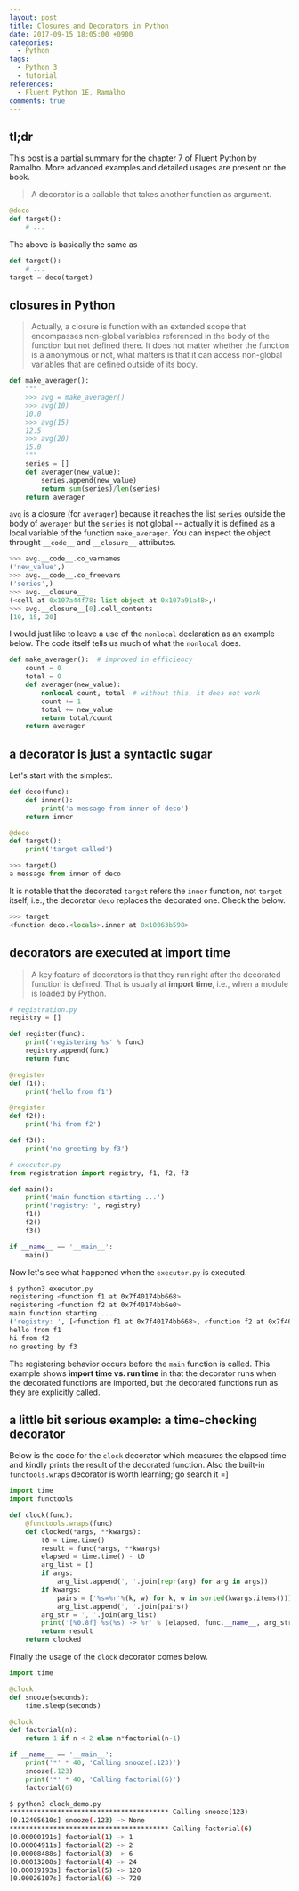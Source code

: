 ```yaml
---
layout: post
title: Closures and Decorators in Python
date: 2017-09-15 18:05:00 +0900
categories:
  - Python
tags:
  - Python 3
  - tutorial
references:
  - Fluent Python 1E, Ramalho
comments: true
---
```


## tl;dr
This post is a partial summary for the chapter 7 of Fluent Python by Ramalho. More advanced examples and detailed usages are present on the book.

> A decorator is a callable that takes another function as argument.

```python
@deco
def target():
    # ...
```
The above is basically the same as
```python
def target():
    # ...
target = deco(target)
```

## closures in Python
> Actually, a closure is function with an extended scope that encompasses non-global variables referenced in the body of the function but not defined there. It does not matter whether the function is a anonymous or not, what matters is that it can access non-global variables that are defined outside of its body.

```python
def make_averager():
    """
    >>> avg = make_averager()
    >>> avg(10)
    10.0
    >>> avg(15)
    12.5
    >>> avg(20)
    15.0
    """
    series = []
    def averager(new_value):
        series.append(new_value)
        return sum(series)/len(series)
    return averager
```

`avg` is a closure (for `averager`) because it reaches the list `series` outside the body of `averager` but the `series` is not global -- actually it is defined as a local variable of the function `make_averager`. You can inspect the object throught `__code__` and `__closure__` attributes.

```python
>>> avg.__code__.co_varnames
('new_value',)
>>> avg.__code__.co_freevars
('series',)
>>> avg.__closure__
(<cell at 0x107a44f78: list object at 0x107a91a48>,)
>>> avg.__closure__[0].cell_contents
[10, 15, 20]
```

I would just like to leave a use of the `nonlocal` declaration as an example below. The code itself tells us much of what the `nonlocal` does.

```python
def make_averager():  # improved in efficiency
    count = 0
    total = 0
    def averager(new_value):
        nonlocal count, total  # without this, it does not work
        count += 1
        total += new_value
        return total/count
    return averager
```

## a decorator is just a syntactic sugar

Let's start with the simplest.
```python
def deco(func):
    def inner():
        print('a message from inner of deco')
    return inner

@deco
def target():
    print('target called')

>>> target()
a message from inner of deco
```
It is notable that the decorated `target` refers the `inner` function, not `target` itself, i.e., the decorator `deco` replaces the decorated one. Check the below.
```python
>>> target
<function deco.<locals>.inner at 0x10063b598>
```

## decorators are executed at import time

> A key feature of decorators is that they run right after the decorated function is defined. That is usually at **import time**, i.e., when a module is loaded by Python.

```python
# registration.py
registry = []

def register(func):
    print('registering %s' % func)
    registry.append(func)
    return func

@register
def f1():
    print('hello from f1')

@register
def f2():
    print('hi from f2')

def f3():
    print('no greeting by f3')

# executor.py
from registration import registry, f1, f2, f3

def main():
    print('main function starting ...')
    print('registry: ', registry)
    f1()
    f2()
    f3()

if __name__ == '__main__':
    main()
```

Now let's see what happened when the `executor.py` is executed.

```bash
$ python3 executor.py
registering <function f1 at 0x7f40174bb668>
registering <function f2 at 0x7f40174bb6e0>
main function starting ...
('registry: ', [<function f1 at 0x7f40174bb668>, <function f2 at 0x7f40174bb6e0>])
hello from f1
hi from f2
no greeting by f3
```

The registering behavior occurs before the `main` function is called. This example shows **import time vs. run time** in that the decorator runs when the decorated functions are imported, but the decorated functions run as they are explicitly called.

## a little bit serious example: a time-checking decorator
Below is the code for the `clock` decorator which measures the elapsed time and kindly prints the result of the decorated function. Also the built-in `functools.wraps` decorator is worth learning; go search it =]

```python
import time
import functools

def clock(func):
    @functools.wraps(func)
    def clocked(*args, **kwargs):
        t0 = time.time()
        result = func(*args, **kwargs)
        elapsed = time.time() - t0
        arg_list = []
        if args:
            arg_list.append(', '.join(repr(arg) for arg in args))
        if kwargs:
            pairs = ['%s=%r'%(k, w) for k, w in sorted(kwargs.items())]
            arg_list.append(', '.join(pairs))
        arg_str = ', '.join(arg_list)
        print('[%0.8f] %s(%s) -> %r' % (elapsed, func.__name__, arg_str, result))
        return result
    return clocked
```

Finally the usage of the `clock` decorator comes below.
```python
import time

@clock
def snooze(seconds):
    time.sleep(seconds)

@clock
def factorial(n):
    return 1 if n < 2 else n*factorial(n-1)

if __name__ == '__main__':
    print('*' * 40, 'Calling snooze(.123)')
    snooze(.123)
    print('*' * 40, 'Calling factorial(6)')
    factorial(6)
```

```bash
$ python3 clock_demo.py
**************************************** Calling snooze(123)
[0.12405610s] snooze(.123) -> None
**************************************** Calling factorial(6)
[0.00000191s] factorial(1) -> 1
[0.00004911s] factorial(2) -> 2
[0.00008488s] factorial(3) -> 6
[0.00013208s] factorial(4) -> 24
[0.00019193s] factorial(5) -> 120
[0.00026107s] factorial(6) -> 720
```
